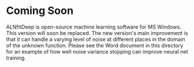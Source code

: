 # Coming Soon

ALNfitDeep is open-source machine learning software for MS Windows. This version will soon be replaced. The new version's main improvement is that it can handle a varying level of noise at different places in the domain of the unknown function. Please see the Word document in this directory for an example of how well noise variance stopping can improve neural net training.

